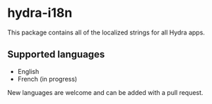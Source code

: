 # hydra-i18n

This package contains all of the localized strings for all Hydra apps.

## Supported languages

- English
- French (in progress)

New languages are welcome and can be added with a pull request.
